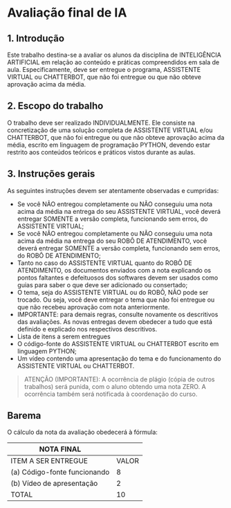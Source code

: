 # Avaliação final de IA

## 1. Introdução
Este trabalho destina-se a avaliar os alunos da disciplina de INTELIGÊNCIA ARTIFICIAL em relação ao conteúdo e práticas
compreendidos em sala de aula. Especificamente, deve ser entregue o programa, ASSISTENTE VIRTUAL ou CHATTERBOT, que
não foi entregue ou que não obteve aprovação acima da média.
## 2. Escopo do trabalho
O trabalho deve ser realizado INDIVIDUALMENTE. Ele consiste na concretização de uma solução completa de ASSISTENTE
VIRTUAL e/ou CHATTERBOT, que não foi entregue ou que não obteve aprovação acima da média, escrito em linguagem de
programação PYTHON, devendo estar restrito aos conteúdos teóricos e práticos vistos durante as aulas.
## 3. Instruções gerais
As seguintes instruções devem ser atentamente observadas e cumpridas:
- Se você NÃO entregou completamente ou NÃO conseguiu uma nota acima da média na entrega do seu ASSISTENTE
VIRTUAL, você deverá entregar SOMENTE a versão completa, funcionando sem erros, do ASSISTENTE VIRTUAL;
- Se você NÃO entregou completamente ou NÃO conseguiu uma nota acima da média na entrega do seu ROBÔ DE
ATENDIMENTO, você deverá entregar SOMENTE a versão completa, funcionando sem erros, do ROBÔ DE
ATENDIMENTO;
- Tanto no caso do ASSISTENTE VIRTUAL quanto do ROBÔ DE ATENDIMENTO, os documentos enviados com a nota
explicando os pontos faltantes e defeituosos dos softwares devem ser usados como guias para saber o que deve ser
adicionado ou consertado;
- O tema, seja do ASSISTENTE VIRTUAL ou do ROBÔ, NÃO pode ser trocado. Ou seja, você deve entregar o tema que
não foi entregue ou que não recebeu aprovação com nota anteriormente.
- IMPORTANTE: para demais regras, consulte novamente os descritivos das avaliações. As novas entregas devem
obedecer a tudo que está definido e explicado nos respectivos descritivos.
- Lista de itens a serem entregues
 - O código-fonte do ASSISTENTE VIRTUAL ou CHATTERBOT escrito em linguagem PYTHON;
 - Um vídeo contendo uma apresentação do tema e do funcionamento do ASSISTENTE VIRTUAL ou CHATTERBOT.
 
 > ATENÇÃO (IMPORTANTE): A ocorrência de plágio (cópia de outros trabalhos) será punida, com o aluno obtendo uma nota ZERO. A
ocorrência também será notificada à coordenação do curso.
 
## Barema
O cálculo da nota da avaliação obedecerá à fórmula:

| NOTA FINAL | |
|-- | -- |
| ITEM A SER ENTREGUE | VALOR |
| (a) Código-fonte funcionando | 8 |
| (b) Vídeo de apresentação | 2 |
| TOTAL | 10 |
